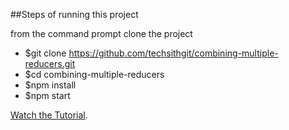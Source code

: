 ##Steps of running this project

from the command prompt clone the project

* $git clone https://github.com/techsithgit/combining-multiple-reducers.git
* $cd combining-multiple-reducers
* $npm install
* $npm start

[Watch the Tutorial]().
